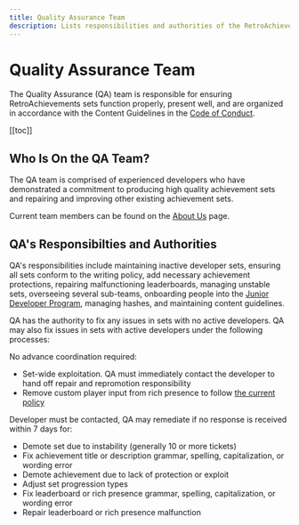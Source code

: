 ```yaml
---
title: Quality Assurance Team
description: Lists responsibilities and authorities of the RetroAchievements Quality Assurance Team.
---
```


# Quality Assurance Team

The Quality Assurance (QA) team is responsible for ensuring RetroAchievements sets function properly, present well, and are organized in accordance with the Content Guidelines in the [Code of Conduct](/guidelines/users/code-of-conduct).

[[toc]]

## Who Is On the QA Team?

The QA team is comprised of experienced developers who have demonstrated a commitment to producing high quality achievement sets and repairing and improving other existing achievement sets.

Current team members can be found on the [About Us](/general/about-us#quality-assurance-team) page.

## QA's Responsibilties and Authorities

QA's responsibilities include maintaining inactive developer sets, ensuring all sets conform to the writing policy, add necessary achievement protections, repairing malfunctioning leaderboards, managing unstable sets, overseeing several sub-teams, onboarding people into the [Junior Developer Program](/developer-docs/jr-dev-rules), managing hashes, and maintaining content guidelines.

QA has the authority to fix any issues in sets with no active developers. QA may also fix issues in sets with active developers under the following processes:

No advance coordination required:

- Set-wide exploitation. QA must immediately contact the developer to hand off repair and repromotion responsibility
- Remove custom player input from rich presence to follow [the current policy](/developer-docs/rich-presence#rich-presence-custom-name-restriction)

Developer must be contacted, QA may remediate if no response is received within 7 days for:

- Demote set due to instability (generally 10 or more tickets)
- Fix achievement title or description grammar, spelling, capitalization, or wording error
- Demote achievement due to lack of protection or exploit
- Adjust set progression types
- Fix leaderboard or rich presence grammar, spelling, capitalization, or wording error
- Repair leaderboard or rich presence malfunction
